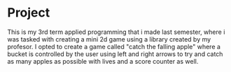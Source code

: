 # Project
This is my 3rd term applied programming that i made last semester, where i was tasked with creating a mini 2d game using a library created by my profesor.
I opted to create a game called "catch the falling apple" where a bucket is controlled by the user using left and right arrows to try and catch as many apples as possible with lives and a score counter as well. 
